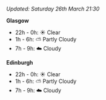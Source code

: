 *Updated: Saturday 26th March 21:30*

**Glasgow**

* 22h - 0h: :sunny: Clear
* 1h - 6h: :partly_sunny: Partly Cloudy
* 7h - 9h: :cloud: Cloudy

**Edinburgh**

* 22h - 0h: :sunny: Clear
* 1h - 6h: :partly_sunny: Partly Cloudy
* 7h - 9h: :cloud: Cloudy
